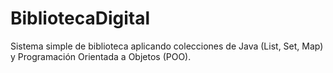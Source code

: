 # BibliotecaDigital
Sistema simple de biblioteca aplicando colecciones de Java (List, Set, Map) y Programación Orientada a Objetos (POO).

